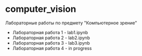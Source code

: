 # computer_vision
Лабораторные работы по предмету "Компьютерное зрение"

- Лабораторная работа 1 - lab1.ipynb
- Лабораторная работа 2 - lab2.ipynb
- Лабораторная работа 3 - lab3.ipynb
- Лабораторная работа 4 - in progress
